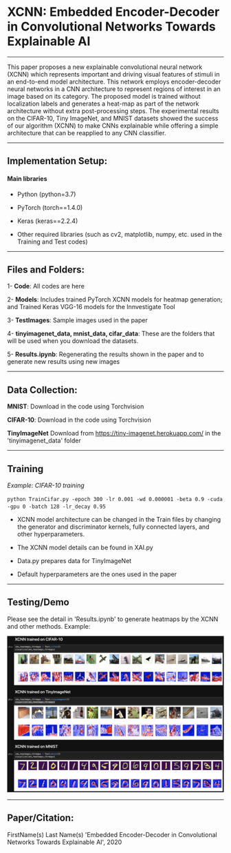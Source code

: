 # XCNN: Embedded Encoder-Decoder in Convolutional Networks Towards Explainable AI
------
This paper proposes a new explainable convolutional neural network (XCNN) which represents important and driving visual features of stimuli in an end-to-end model architecture. This network employs encoder-decoder neural networks in a CNN architecture to represent regions of interest in an image based on its category. The proposed model is trained without localization labels and generates a heat-map as part of the network architecture without extra post-processing steps. The experimental results on the CIFAR-10, Tiny ImageNet, and MNIST datasets showed the success of our algorithm (XCNN) to make CNNs explainable while offering a simple architecture that can be reapplied to any CNN classifier.

***
## Implementation Setup:
#### Main libraries
* Python (python=3.7)

* PyTorch (torch==1.4.0)

* Keras (keras==2.2.4)

* Other required libraries (such as cv2, matplotlib, numpy, etc. used in the Training and Test codes)


******
## Files and Folders:
1- **Code**: All codes are here

2- **Models**: Includes trained PyTorch XCNN models for heatmap generation; and Trained Keras VGG-16 models for the Innvestigate Tool

3- **TestImages**: Sample images used in the paper

4- **tinyimagenet_data, mnist_data, cifar_data**: These are the folders that will be used when you download the datasets.

5- **Results.ipynb**: Regenerating the results shown in the paper and to generate new results using new images

*****
## Data Collection:
**MNIST**: Download in the code using Torchvision

**CIFAR-10**: Download in the code using Torchvision

**TinyImageNet** Download from https://tiny-imagenet.herokuapp.com/ in the 'tinyimagenet_data' folder

****

## Training
*Example: CIFAR-10 training*

`python TrainCifar.py -epoch 300 -lr 0.001 -wd 0.000001 -beta 0.9 -cuda -gpu 0 -batch 128 -lr_decay 0.95`

- XCNN model architecture can be changed in the Train files by changing the generator and discriminator kernels, fully connected layers, and other hyperparameters.

- The XCNN model details can be found in XAI.py

- Data.py prepares data for TinyImageNet

- Default hyperparameters are the ones used in the paper

***

## Testing/Demo

Please see the detail in 'Results.ipynb' to generate heatmaps by the XCNN and other methods. Example:

<p> <img src="res.png"> </p>

****
## Paper/Citation:

FirstName(s) Last Name(s) 'Embedded Encoder-Decoder in Convolutional Networks Towards Explainable AI', 2020